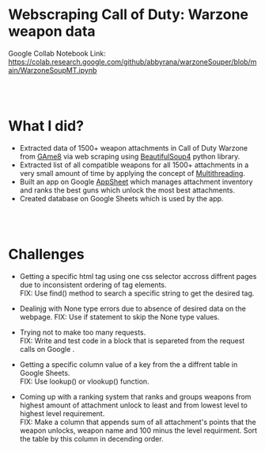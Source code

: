 # Webscraping Call of Duty: Warzone weapon data
Google Collab Notebook Link: https://colab.research.google.com/github/abbyrana/warzoneSouper/blob/main/WarzoneSoupMT.ipynb

<br>
<br>

# What I did?

*   Extracted data of 1500+ weapon attachments in Call of Duty Warzone from [GAme8](https://game8.co/games/Modern-Warfare-3/archives/431902) via web scraping using [BeautifulSoup4](https://beautiful-soup-4.readthedocs.io/en/latest/) python library.
*   Extracted list of all compatible weapons for all 1500+ attachments in a very small amount of time by applying the concept of [Multithreading](https://docs.python.org/3/library/threading.html).
*   Built an app on Google [AppSheet](https://about.appsheet.com/home/) which  manages attachment inventory and ranks the best guns which unlock the most best attachments.
*   Created database on Google Sheets which is used by the app.

<br>
<br>

# Challenges
*   Getting a specific html tag using one css selector accross diffrent pages due to inconsistent ordering of tag elements.<br>
FIX: Use find() method to search a specific string to get the desired tag.

* Dealinjg with None type errors due to absence of desired data on the webpage.
FIX: Use if statement to skip the None type values.

*   Trying not to make too many requests.<br>
FIX: Write and test code in a block that is separeted from the request calls on Google .

*   Getting a specific column value of a key from the a diffrent table in Google Sheets.<br>
FIX: Use lookup() or vlookup() function.

*   Coming up with a ranking system that ranks and groups weapons from highest amount of attachment unlock to least and from lowest level to highest level requirement.<br>
FIX: Make a column that appends sum of all attachment's points that the weapon unlocks, weapon name and 100 minus the level requirment. Sort the table by this column in decending  order.

<br>
